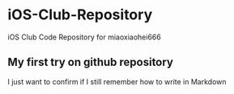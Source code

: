 # iOS-Club-Repository
iOS Club Code Repository for miaoxiaohei666
## My first try on github repository
I just want to confirm if I still remember how to write in Markdown
